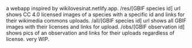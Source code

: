 a webapp inspired by wikilovesinat.netlify.app. /res/[GBIF species id] url shows CC 4.0 licensed images of a species with a specific id and links for their wikimedia commons uploads. /all/[GBIF species id] url shows all GBIF images with their licenses and links for upload. /obs/[GBIF observation id] shows pics of an observation and links for their uploads regardless of license. very WIP.
